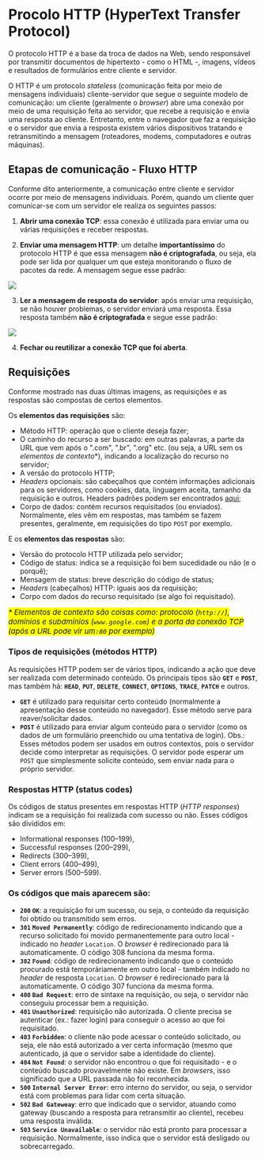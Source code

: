 # Procolo HTTP (HyperText Transfer Protocol)

O protocolo HTTP é a base da troca de dados na Web, sendo responsável por transmitir  documentos de hipertexto - como o HTML -, imagens, vídeos e resultados de formulários entre cliente e servidor.

O HTTP é um protocolo _stateless_ (comunicação feita por meio de mensagens individuais) cliente-servidor que segue o seguinte modelo de comunicação: um cliente (geralmente o _browser_) abre uma conexão por meio de uma requisição feita ao servidor, que recebe a requisição e envia uma resposta ao cliente. Entretanto, entre o navegador que faz a requisição e o servidor que envia a resposta existem vários dispositivos tratando e retransmitindo a mensagem (roteadores, modems, computadores e outras máquinas).

## Etapas de comunicação - Fluxo HTTP

Conforme dito anteriormente, a comunicação entre cliente e servidor ocorre por meio de mensagens individuais. Porém, quando um cliente quer comunicar-se com um servidor ele realiza os seguintes passos:
1. **Abrir uma conexão TCP**: essa conexão é utilizada para enviar uma ou várias requisições e receber respostas.

2. **Enviar uma mensagem HTTP**: um detalhe **importantíssimo** do protocolo HTTP é que essa mensagem **não é criptografada**, ou seja, ela pode ser lida por qualquer um que esteja monitorando o fluxo de pacotes da rede. A mensagem segue esse padrão:

<img src="https://i.imgur.com/OxDXcP7.png"/> 

3. **Ler a mensagem de resposta do servidor**: após enviar uma requisição, se não houver problemas, o servidor enviará uma resposta. Essa resposta também **não é criptografada** e segue esse padrão:

<img src="https://mdn.mozillademos.org/files/13691/HTTP_Response.png"/>

4. **Fechar ou reutilizar a conexão TCP que foi aberta**.

## Requisições 

Conforme mostrado nas duas últimas imagens, as requisições e as respostas são compostas de certos elementos.

Os **elementos das requisições** são:
- Método HTTP: operação que o cliente deseja fazer;
- O caminho do recurso a ser buscado: em outras palavras, a parte da URL que vem após o ".com", ".br", ".org" etc. (ou seja, a URL sem os _elementos de contexto_*), indicando a localização do recurso no servidor;
- A versão do protocolo HTTP;
- _Headers_ opcionais: são cabeçalhos que contém informações adicionais para os servidores, como cookies, data, linguagem aceita, tamanho da requisição e outros. Headers padrões podem ser encontrados [aqui](https://flaviocopes.com/http-request-headers/);
- Corpo de dados: contém recursos requisitados (ou enviados). Normalmente, eles vêm em respostas, mas também se fazem presentes, geralmente, em requisições do tipo `POST` por exemplo.

E os **elementos das respostas** são:
- Versão do protocolo HTTP utilizada pelo servidor;
- Código de status: indica se a requisição foi bem sucedidade ou não (e o porquê);
- Mensagem de status: breve descrição do código de status;
- _Headers_ (cabeçalhos) HTTP: iguais aos da requisição;
- Corpo com dados do recurso requisitado (se algo foi requisitado).

<i style="background-color: yellow; font-size: 15px;"> * Elementos de contexto são coisas como: protocolo (`http://`), domínios e subdmínios (`www.google.com`) e a porta da conexão TCP (após a URL pode vir um`:80` por exemplo) </i>

### Tipos de requisições (métodos HTTP)
As requisições HTTP podem ser de vários tipos, indicando a ação que deve ser realizada com determinado conteúdo. Os principais tipos são **`GET`** e **`POST`**, mas também há: **`HEAD`**, **`PUT`**, **`DELETE`**, **`CONNECT`**, **`OPTIONS`**, **`TRACE`**, **`PATCH`** e outros.
- **`GET`** é utilizado para requisitar certo conteúdo (normalmente a apresentação desse conteúdo no navegador). Esse método serve para reaver/solicitar dados.
- **`POST`** é utilizado para enviar algum conteúdo para o servidor (como os dados de um formulário preenchido ou uma tentativa de login).
Obs.: Esses métodos podem ser usados em outros contextos, pois o servidor decide como interpretar as requisições. O servidor pode esperar um `POST` que simplesmente solicite conteúdo, sem enviar nada para o próprio servidor.

### Respostas HTTP (status codes)
Os códigos de status presentes em respostas HTTP (_HTTP responses_) indicam se a requisição foi realizada com sucesso ou não. Esses códigos são divididos em:
- Informational responses (100–199),
- Successful responses (200–299),
- Redirects (300–399),
- Client errors (400–499),
- Server errors (500–599).

### Os códigos que mais aparecem são:
- **`200` `OK`**: a requisição foi um sucesso, ou seja, o conteúdo da requisição foi obtido ou transmitido sem erros.
- **`301` `Moved Permanently`**: código de redirecionamento indicando que a recurso solicitado  foi movido permanentemente para outro local - indicado no _header_ `Location`. O _browser_ é redirecionado para lá automaticamente. O código 308 funciona da mesma forma.
- **`302` `Found`**: código de redirecionamento indicando que o conteúdo procurado está temporáriamente em outro local - também indicado no _header_ de resposta `Location`. O _browser_ é redirecionado para lá automaticamente. O código 307 funciona da mesma forma.
- **`400` `Bad Request`**: erro de sintaxe na requisição, ou seja, o servidor não conseguiu processar bem a requisição.
- **`401` `Unauthorized`**: requisição não autorizada. O cliente precisa se autenticar (ex.: fazer login) para conseguir o acesso ao que foi requisitado.
- **`403` `Forbidden`**: o cliente não pode acessar o conteúdo solicitado, ou seja, ele não está autorizado a ver certa informação (mesmo que autenticado, já que o servidor sabe a identidade do cliente).
- **`404` `Not Found`**: o servidor não encontrou o que foi requisitado - e o conteúdo buscado provavelmente não existe. Em _browsers_, isso significado que a URL passada não foi reconhecida.
- **`500` `Internal Server Error`**: erro interno do servidor, ou seja, o servidor está com problemas para lidar com certa situação.
- **`502` `Bad Gateweay`**: erro que indicado que o servidor, atuando como gateway (buscando a resposta para retransmitir ao cliente), recebeu uma resposta inválida.
- **`503` `Service Unavailable`**: o servidor não está pronto para processar a requisição. Normalmente, isso indica que o servidor está desligado ou sobrecarregado.